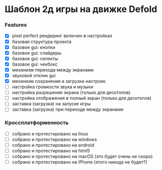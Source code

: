 # Шаблон 2д игры на движке Defold

### Features

- [x] pixel perfect рендеринг включен в настройках
- [x] базовая структура проекта
- [x] базовое gui: кнопки
- [x] базовое gui: слайдеры
- [x] базовое gui: селекты
- [x] базовое gui: чекбокс
- [x] механизм перехода между экранами
- [x] звуковой отклик gui
- [x] механизм сохранения и загрузки настроек
- [ ] настройка громкости звука и музыки
- [ ] настройка разрешения экрана (только для десктопов)
- [ ] настройка отображения в полный экран (только для десктопов)
- [ ] заставка (загрузка) на запуске игры
- [ ] заставка (загрузка) при переходе между экранами

### Кроссплатформенность

- [ ] собрано и протестировано на linux
- [ ] собрано и протестировано на windows
- [ ] собрано и протестировано на android
- [ ] собрано и протестировано на html5
- [ ] собрано и протестировано на macOS (это будет очень не скоро)
- [ ] собрано и протестировано на iPhone (этого никода не будет?)
